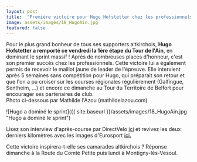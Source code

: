 ```yaml
---
layout: post
title:  "Première victoire pour Hugo Hofstetter chez les professionnels !"
image: assets/images/18_HugoAin.jpg
featured: false
---
```


Pour le plus grand bonheur de tous ses supporters altkirchois, **Hugo Hofstetter a remporté ce vendredi la 1ère étape du Tour de l'Ain**, en dominant le sprint massif ! Après de nombreuses places d'honneur, c'est son premier succès chez les professionnels. Cette victoire lui a également permis de recevoir le maillot jaune de leader de l'épreuve. Elle intervient après 5 semaines sans compétition pour Hugo, qui préparait son retour et que l'on a pu croiser sur les courses régionales régulièrement (Galfingue, Sentheim, ...) et encore ce dimanche au Tour du Territoire de Belfort pour encourager ses partenaires de club.  
Photo ci-dessous par Mathilde l'Azou (mathildelazou.com)

![Hugo a dominé le sprint]({{ site.baseurl }}/assets/images/18_HugoAin.jpg "Hugo a dominé le sprint")

Lisez son interview d'après-course par DirectVelo [ici](https://www.directvelo.com/actualite/66278/hugo-hofstetter-c-est-une-liberation) et revivez les deux derniers kilomètres avec les images d'Eurosport [ici.](https://video.eurosport.fr/cyclisme/tour-de-l-ain/2018/tour-de-l-ain-hugo-hofstetter-cofidis-vainqueur-de-la-premiere-etape_vid1090763/video.shtml)

Cette victoire inspirera-t-elle ses camarades altkirchois ? Réponse dimanche à la Route du Comté Petite puis lundi à Montigny-lès-Vesoul.